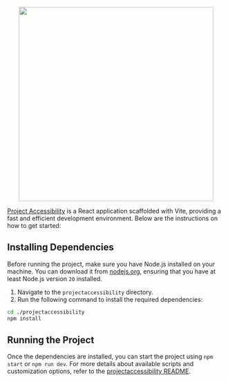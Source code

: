 <p align="center">
  <a href="https://clodsire.nl" target="_blank">
    <picture>
      <source media="(prefers-color-scheme: dark)" srcset="https://clodsire.nl/img/brand/logo_white_text_dark.png">
      <img src="https://clodsire.nl/img/brand/logo_black_text_light.png" width="450px;">
    </picture>
  </a>
</p>

[Project Accessibility][1] is a React application scaffolded with Vite, providing a fast and efficient development environment. Below are the instructions on how to get started:

## Installing Dependencies

Before running the project, make sure you have Node.js installed on your machine. You can download it from [nodejs.org][2], ensuring that you have at least Node.js version `20` installed.

1. Navigate to the `projectaccessibility` directory.
2. Run the following command to install the required dependencies:

```bash
cd ./projectaccessibility
npm install
```

## Running the Project

Once the dependencies are installed, you can start the project using `npm start` or `npm run dev`. For more details about available scripts and customization options, refer to the [projectaccessibility README][3].

[1]: https://clodsire.nl/
[2]: https://nodejs.org/en/
[3]: https://github.com/MrMisterMisterMister/project-accessibility/blob/main/projectaccessibility/README.md